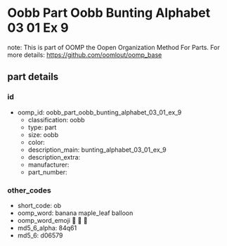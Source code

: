 # Oobb Part Oobb Bunting Alphabet 03 01 Ex 9  

note: This is part of OOMP the Oopen Organization Method For Parts. For more details: https://github.com/oomlout/oomp_base

##  part details





### id
* oomp_id: oobb_part_oobb_bunting_alphabet_03_01_ex_9
  * classification: oobb
  * type: part
  * size: oobb
  * color: 
  * description_main: bunting_alphabet_03_01_ex_9
  * description_extra: 
  * manufacturer: 
  * part_number: 

### other_codes
* short_code: ob
* oomp_word: banana maple_leaf balloon
* oomp_word_emoji :banana: :maple_leaf: :balloon:
* md5_6_alpha: 84q61
* md5_6: d06579